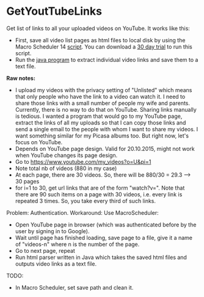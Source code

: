 # GetYoutTubeLinks
Get list of links to all your uploaded videos on YouTube. It works like this:
* First, save all video list pages as html files to local disk by using the Macro Scheduler 14 <a href="https://github.com/samilkorkmaz/Get-YouTube-Links/blob/master/getYouTubeLinks.scp">script</a>. You can download a <a href="https://www.mjtnet.com/downloads.htm">30 day trial</a> to run this script.
* Run the <a href="https://github.com/samilkorkmaz/Get-YouTube-Links/blob/master/GetYouTubeVideoLinks.java">java program</a> to extract individual video links and save them to a text file.

<b>Raw notes:</b>
* I upload my videos with the privacy setting of "Unlisted" which means that only people who have the link to a video can watch it. I need to share those links with a small number of people my wife and parents. Currently, there is no way to do that on YouTube. Sharing links manually is tedious. I wanted a program that would go to my YouTube page, extract the links of all my uploads so that I can copy those links and send a single email to the people with whom I want to share my videos. I want something similar for my Picasa albums too. But right now, let's focus on YouTube.
* Depends on YouTube page design. Valid for 20.10.2015, might not work when YouTube changes its page design.
* Go to https://www.youtube.com/my_videos?o=U&pi=1
* Note total nb of videos (880 in my case)
* At each page, there are 30 videos. So, there will be 880/30 = 29.3 --> 30 pages
* for i=1 to 30, get url links that are of the form "watch?v=". Note that there are 90 such items on a page with 30 videos, i.e. every link is repeated 3 times. So, you take every third of such links.

Problem: Authentication. Workaround: Use MacroScheduler:
* Open YouTube page in browser (which was authenticated before by the user by signing in to Google).
* Wait until page has finished loading, save page to a file, give it a name of "videos-n" where n is the number of the page.
* Go to next page, repeat
* Run html parser written in Java which takes the saved html files and outputs video links as a text file.

TODO:
* In Macro Scheduler, set save path and clean it.
